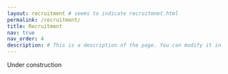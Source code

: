 ```yaml
---
layout: recruitment # seems to indicate recruitmnet.html
permalink: /recruitment/
title: Recruitment
nav: true
nav_order: 4
description: # This is a description of the page. You can modify it in 'pages/_cv.md'. You can also change or remove the top pdf download button.
---
```


Under construction

